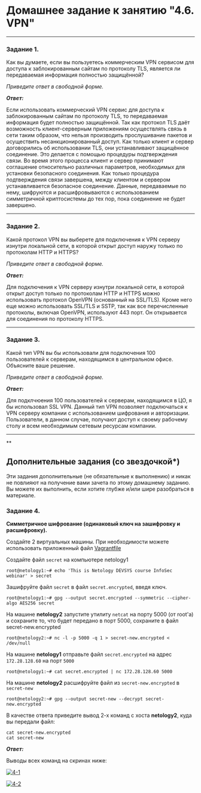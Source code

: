 # Домашнее задание к занятию "4.6. VPN"

---

### Задание 1. 

Как вы думаете, если вы пользуетесь коммерческим VPN сервисом для доступа к заблокированным сайтам по протоколу TLS, является ли передаваемая информация полностью защищённой?

*Приведите ответ в свободной форме.*

***Ответ:***

Если использовать коммерческий VPN сервис для доступа к заблокированным сайтам по протоколу TLS, то передаваемая информация будет полностью защищённой. Так как протокол TLS даёт возможность клиент-серверным приложениям осуществлять связь в сети таким образом, что нельзя производить прослушивание пакетов и осуществить несанкционированный доступ. Как только клиент и сервер договорились об использовании TLS, они устанавливают защищённое соединение. Это делается с помощью процедуры подтверждения связи. Во время этого процесса клиент и сервер принимают соглашение относительно различных параметров, необходимых для установки безопасного соединения. Как только процедура подтверждения связи завершена, между клиентом и сервером устанавливается безопасное соединение. Данные, передаваемые по нему, шифруются и расшифровываются с использованием симметричной криптосистемы до тех пор, пока соединение не будет завершено.

---

### Задание 2. 

Какой протокол VPN вы выберете для подключения к VPN серверу изнутри локальной сети, в которой открыт доступ наружу только по протоколам HTTP и HTTPS?

*Приведите ответ в свободной форме.*

***Ответ:***

Для подключения к VPN серверу изнутри локальной сети, в которой открыт доступ только по протоколам HTTP и HTTPS можно использовать протокол OpenVPN (основанный на SSL/TLS). Кроме него еще можно использовать SSL/TLS и SSTP, так как все перечисленные протоколы, включая OpenVPN, используют 443 порт. Он открывается для соединения по протоколу HTTPS. 

---

### Задание 3. 

Какой тип VPN вы бы использовали для подключения 100 пользователей к серверам, находящимся в центральном офисе. Объясните ваше решение.

*Приведите ответ в свободной форме.*

***Ответ:***

Для подклчюения 100 пользователей к серверам, находящимся в ЦО, я бы использовал SSL VPN. Данный тип VPN позволяет подключаться к VPN серверу компании с использованием шифрования и авторизации. Пользователи, в данном случае, получают доступ к своему рабочему столу и всем необходимым сетевым ресурсам компании.

---


**

## Дополнительные задания (со звездочкой*)
Эти задания дополнительные (не обязательные к выполнению) и никак не повлияют на получение вами зачета по этому домашнему заданию. Вы можете их выполнить, если хотите глубже и/или шире разобраться в материале.


### Задание 4. 

**Симметричное шифрование (одинаковый ключ на зашифровку и расшифровку).**

Создайте 2 виртуальных машины. При необходимости можете использовать приложенный файл [Vagrantfile](https://github.com/netology-code/snet-homeworks/blob/main/4-06-Vagrantfile)

Создайте файл `secret` на компьютере netology1

```
root@netology1:~# echo 'This is Netology DEVSYS course InfoSec webinar' > secret
```

Зашифруйте файл `secret` в файл `secret.encrypted`, введя ключ.

```
root@netology1:~# gpg --output secret.encrypted --symmetric --cipher-algo AES256 secret
```

На машине **netology2** запустите утилиту `netcat` на порту 5000 (от root'a) и сохраните то, что будет передано в порт 5000, сохраните в файл secret-new.encrypted

```
root@netology2:~# nc -l -p 5000 -q 1 > secret-new.encrypted < /dev/null
```

На машине **netology1** отправьте файл `secret.encrypted` на адрес `172.28.128.60` на порт `5000`

```
root@netology1:~# cat secret.encrypted | nc 172.28.128.60 5000
```

На машине **netology2** расшифруйте файл из `secret-new.encrypted` в `secret-new`

```
root@netology2:~# gpg --output secret-new --decrypt secret-new.encrypted
```

В качестве ответа приведите вывод 2-х команд с хоста **netology2**, куда вы передали файл:
```
cat secret-new.encrypted
cat secret-new
```

***Ответ:***

Выводы всех команд на скринах ниже:

<a href="https://ibb.co/S5WTVZx"><img src="https://i.ibb.co/ckM52sv/4-1.png" alt="4-1" border="0"></a>

<a href="https://ibb.co/2ZDtpvn"><img src="https://i.ibb.co/NT8jG9V/4-2.png" alt="4-2" border="0"></a>